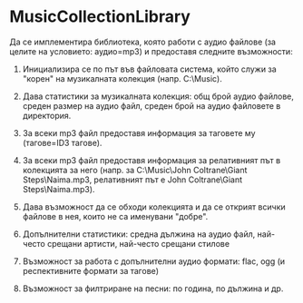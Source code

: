MusicCollectionLibrary
======================

Да се имплементира библиотека, която работи с аудио файлове (за целите на условието: аудио=mp3) и предоставя следните възможности:

1. Инициализира се по път във файловата система, който служи за "корен" на  музикалната колекция (напр. C:\Music).
    
2. Дава статистики за музикалната колекция: общ брой аудио файлове, среден размер на аудио файл, среден брой на аудио файловете в директория.
    
3. За всеки mp3 файл предоставя информация за таговете му (тагове=ID3 тагове).
4. За всеки mp3 файл предоставя информация за релативният път в колекцията за него (напр. за C:\Music\John Coltrane\Giant Steps\Naima.mp3, релативният път е John Coltrane\Giant Steps\Naima.mp3).

5. Дава възможност да се обходи колекцията и да се открият всички файлове в нея, които не са именувани "добре".
        
6. Допълнителни статистики: средна дължина на аудио файл, най-често срещани артисти, най-често срещани стилове

7. Възможност за работа с допълнителни аудио формати: flac, ogg (и респективните формати за тагове)

8. Възможност за филтриране на песни: по година, по  дължина и др.
